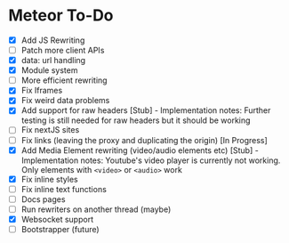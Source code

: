 # Meteor To-Do

- [x] Add JS Rewriting
- [ ] Patch more client APIs
- [x] data: url handling
- [x] Module system
- [ ] More efficient rewriting
- [x] Fix Iframes
- [x] Fix weird data problems
- [x] Add support for raw headers [Stub] - Implementation notes: Further testing is still needed for raw headers but it should be working
- [ ] Fix nextJS sites
- [ ] Fix links (leaving the proxy and duplicating the origin) [In Progress]
- [x] Add Media Element rewriting (video/audio elements etc) [Stub] - Implementation notes: Youtube's video player is currently not working. Only elements with `<video>` or `<audio>` work
- [x] Fix inline styles
- [ ] Fix inline text functions
- [ ] Docs pages
- [ ] Run rewriters on another thread (maybe)
- [x] Websocket support
- [ ] Bootstrapper (future)
